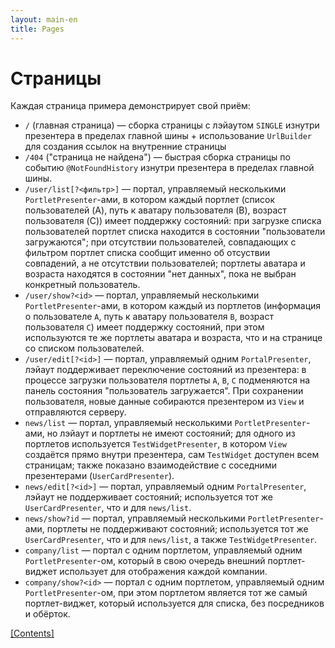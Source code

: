 ```yaml
---
layout: main-en
title: Pages
---
```


# Страницы

Каждая страница примера демонстрирует свой приём:

 * `/` (главная страница) — сборка страницы с лэйаутом `SINGLE` изнутри презентера в пределах главной шины + использование `UrlBuilder` для создания ссылок на внутренние страницы
 * `/404` ("страница не найдена") — быстрая сборка страницы по событию `@NotFoundHistory` изнутри презентера в пределах главной шины.
 * `/user/list[?<фильтр>]` — портал, управляемый несколькими `PortletPresenter`-ами, в котором каждый портлет (список пользователей (A), путь к аватару пользователя (B), возраст пользователя (C)) имеет поддержку состояний: при загрузке списка пользователей портлет списка находится в состоянии "пользователи загружаются"; при отсутствии пользователей, совпадающих с фильтром портлет списка сообщит именно об отсуствии совпадений, а не отсутствии пользователей; портлеты аватара и возраста находятся в состоянии "нет данных", пока не выбран конкретный пользователь.
 * `/user/show?<id>` — портал, управляемый несколькими `PortletPresenter`-ами, в котором каждый из портлетов (информация о пользователе `A`, путь к аватару пользователя `B`, возраст пользователя `C`) имеет поддержку состояний, при этом используются те же портлеты аватара и возраста, что и на странице со списком пользователей.
 * `/user/edit[?<id>]` — портал, управляемый одним `PortalPresenter`, лэйаут поддерживает переключение состояний из презентера: в процессе загрузки пользователя портлеты `A`, `B`, `C` подменяются на панель состояния "пользователь загружается". При сохранении пользователя, новые данные собираются презентером из `View` и отправляются серверу.
 * `news/list` — портал, управляемый несколькими `PortletPresenter`-ами, но лэйаут и портлеты не имеют состояний; для одного из портлетов используется `TestWidgetPresenter`, в котором `View` создаётся прямо внутри презентера, сам `TestWidget` доступен всем страницам; также показано взаимодействие с соседними презентерами (`UserCardPresenter`).
 * `news/edit[?<id>]` — портал, управляемый одним `PortalPresenter`, лэйаут не поддерживает состояний; используется тот же `UserCardPresenter`, что и для `news/list`.
 * `news/show?id` — портал, управляемый несколькими `PortletPresenter`-ами, портлеты не поддерживают состояний; используется тот же `UserCardPresenter`, что и для `news/list`, а также `TestWidgetPresenter`.
 * `company/list` — портал c одним портлетом, управляемый одним `PortletPresenter`-ом, который в свою очередь внешний портлет-виджет использует для отображения каждой компании.
 * `company/show?<id>` — портал c одним портлетом,  управляемый одним `PortletPresenter`-ом, при этом портлетом является тот же самый портлет-виджет, который используется для списка, без посредников и обёрток.

[[Contents]](./index.html)

